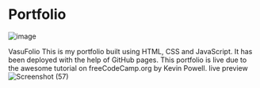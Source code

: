 # Portfolio
![image](https://user-images.githubusercontent.com/85981735/125992225-9f22b206-b9b6-4cb7-b5ff-f55f1f5bb47d.png)


VasuFolio This is my portfolio built using HTML, CSS and JavaScript. It has been deployed with the help of GitHub pages. This portfolio is live due to the awesome tutorial on freeCodeCamp.org by Kevin Powell.  live preview
![Screenshot (57)](https://user-images.githubusercontent.com/85981735/125991976-0586eacd-6ba7-4336-88df-2d020525ecb1.png)
